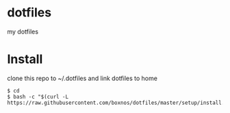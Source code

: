 # dotfiles
my dotfiles

# Install
clone this repo to ~/.dotfiles and link dotfiles to home
```
$ cd
$ bash -c "$(curl -L https://raw.githubusercontent.com/boxnos/dotfiles/master/setup/install.sh)"
```
